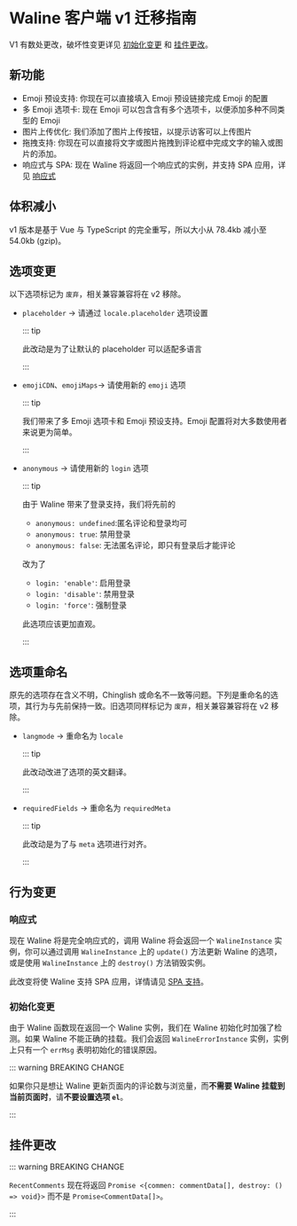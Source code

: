 # Waline 客户端 v1 迁移指南

V1 有数处更改，破坏性变更详见 [初始化变更](#初始化变更) 和 [挂件更改](#挂件更改)。

## 新功能

- Emoji 预设支持: 你现在可以直接填入 Emoji 预设链接完成 Emoji 的配置
- 多 Emoji 选项卡: 现在 Emoji 可以包含含有多个选项卡，以便添加多种不同类型的 Emoji
- 图片上传优化: 我们添加了图片上传按钮，以提示访客可以上传图片
- 拖拽支持: 你现在可以直接将文字或图片拖拽到评论框中完成文字的输入或图片的添加。
- 响应式与 SPA: 现在 Waline 将返回一个响应式的实例，并支持 SPA 应用，详见 [响应式](#响应式)

## 体积减小

v1 版本是基于 Vue 与 TypeScript 的完全重写，所以大小从 78.4kb 减小至 54.0kb (gzip)。

## 选项变更

以下选项标记为 `废弃`，相关兼容兼容将在 v2 移除。

- `placeholder` → 请通过 `locale.placeholder` 选项设置

  ::: tip

  此改动是为了让默认的 placeholder 可以适配多语言

  :::

- `emojiCDN`、`emojiMaps`→ 请使用新的 `emoji` 选项

  ::: tip

  我们带来了多 Emoji 选项卡和 Emoji 预设支持。Emoji 配置将对大多数使用者来说更为简单。

  :::

- `anonymous` → 请使用新的 `login` 选项

  ::: tip

  由于 Waline 带来了登录支持，我们将先前的

  - `anonymous: undefined`:匿名评论和登录均可
  - `anonymous: true`: 禁用登录
  - `anonymous: false`: 无法匿名评论，即只有登录后才能评论

  改为了

  - `login: 'enable'`: 启用登录
  - `login: 'disable'`: 禁用登录
  - `login: 'force'`: 强制登录

  此选项应该更加直观。

  :::

## 选项重命名

原先的选项存在含义不明，Chinglish 或命名不一致等问题。下列是重命名的选项，其行为与先前保持一致。旧选项同样标记为 `废弃`，相关兼容兼容将在 v2 移除。

- `langmode` → 重命名为 `locale`

  ::: tip

  此改动改进了选项的英文翻译。

  :::

- `requiredFields` → 重命名为 `requiredMeta`

  ::: tip

  此改动是为了与 `meta` 选项进行对齐。

  :::

## 行为变更

### 响应式

现在 Waline 将是完全响应式的，调用 Waline 将会返回一个 `WalineInstance` 实例，你可以通过调用 `WalineInstance` 上的 `update()` 方法更新 Waline 的选项，或是使用 `WalineInstance` 上的 `destroy()` 方法销毁实例。

此改变将使 Waline 支持 SPA 应用，详情请见 [SPA 支持](../guide/client/spa.md)。

### 初始化变更

由于 Waline 函数现在返回一个 Waline 实例，我们在 Waline 初始化时加强了检测。如果 Waline 不能正确的挂载。我们会返回 `WalineErrorInstance` 实例，实例上只有一个 `errMsg` 表明初始化的错误原因。

::: warning BREAKING CHANGE

如果你只是想让 Waline 更新页面内的评论数与浏览量，而**不需要 Waline 挂载到当前页面时**，请**不要设置选项 `el`**。

:::

## 挂件更改

::: warning BREAKING CHANGE

`RecentComments` 现在将返回 `Promise <{commen: commentData[], destroy: () => void}>` 而不是 `Promise<CommentData[]>`。

:::
